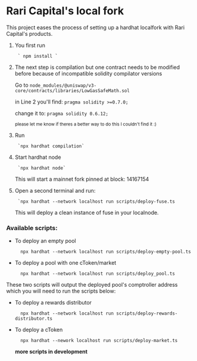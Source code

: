 # Rari Capital's local fork

This project eases the process of setting up a hardhat localfork with Rari Capital's products.

1. You first run 

		` npm install `

2. The next step is compilation but one contract needs to be modified before because of incompatible solidity compilator versions

    Go to `node_modules/@uniswap/v3-core/contracts/libraries/LowGasSafeMath.sol`

    in Line 2 you'll find:
        `pragma solidity >=0.7.0;`

    change it to:
        `pragma solidity 0.6.12;`
        
     <sub>please let me know if theres a better way to do this I couldn't find it :)</sub>

3. Run

		`npx hardhat compilation`
        
4. Start hardhat node

		`npx hardhat node`
        
      This will start a mainnet fork pinned at block: 14167154
      
5. Open a second terminal and run:

		`npx hardhat --network localhost run scripts/deploy-fuse.ts
        
      This will deploy a clean instance of fuse in your localnode.
      
      
### Available scripts:  

- To deploy an empty pool

		npx hardhat --network localhost run scripts/deploy-empty-pool.ts

- To deploy a pool with one cToken/market

		npx hardhat --network localhost run scripts/deploy_pool.ts
        
These two scripts will output the deployed pool's comptroller address which you will need to run the scripts below:

- To deploy a rewards distributor

		npx hardhat --network localhost run scripts/deploy-rewards-distributor.ts 

- To deploy a cToken

		npx hardhat --nework localhost run scripts/deploy-market.ts
        
        
   **more scripts in development**
        

<!-- 
# Performance optimizations

For faster runs of your tests and scripts, consider skipping ts-node's type checking by setting the environment variable `TS_NODE_TRANSPILE_ONLY` to `1` in hardhat's environment. For more details see [the documentation](https://hardhat.org/guides/typescript.html#performance-optimizations). -->
